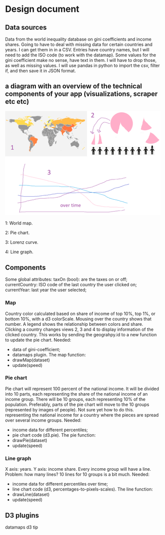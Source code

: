 # Design document


## Data sources
Data from the world inequality database on gini coefficients and income shares.
Going to have to deal with missing data for certain countries and years. I can get them in in a CSV. Entries have country names, but I will need to add the ISO code (to work with the datamap).
Some values for the gini coefficient make no sense, have text in them. I will have to drop those, as well as missing values.
I will use pandas in python to import the csv, filter if, and then save it in JSON format.



## a diagram with an overview of the technical components of your app (visualizations, scraper etc etc)

![idea](doc/02.png "idea")

1: World map.

2: Pie chart.

3: Lorenz curve.

4: Line graph.



## Components

Some global attributes:
taxOn (bool): are the taxes on or off;
currentCountry: ISO code of the last country the user clicked on;
currentYear: last year the user selected;

### Map
Country color calculated based on share of income of top 10%, top 1%, or bottom 10%, with a d3 colorScale. Mousing over the country shows that number.
A legend shows the relationship between colors and share.
Clicking a country changes views 2, 3 and 4 to display information of the clicked country.
This works by sending the geograhpy.id to a new function to update the pie chart.
Needed:
- data of gini-coefficient;
- datamaps plugin.
The map function:
 - drawMap(dataset)
 - update(speed)

### Pie chart
Pie chart will represent 100 percent of the national income. It will be divided into 10 parts, each representing the share of the national income of an income group. There will be 10 groups, each representing 10% of the population. Preferably, parts of the pie chart will move to the 10 groups (represented by images of people). Not sure yet how to do this.
representing the national income for a country where the pieces are spread over several income groups.
Needed:
- income data for different percentiles;
- pie chart code (d3.pie).
The pie function:
 - drawPie(dataset)
 - update(speed)


### Line graph
X axis: years. Y axis: income share. Every income group will have a line.
Problem: how many lines? 10 lines for 10 groups is a bit much.
Needed:
- income data for different percentiles over time;
- line chart code (d3, percentages-to-pixels-scales).
The line function:
 - drawLine(dataset)
 - update(speed)




## D3 plugins
datamaps
d3 tip
